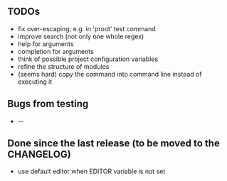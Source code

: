 ## TODOs

* fix over-escaping, e.g. in 'proot' test command
* improve search (not only one whole regex)
* help for arguments
* completion for arguments
* think of possible project configuration variables
* refine the structure of modules
* (seems hard) copy the command into command line instead of executing it

## Bugs from testing 

* --

## Done since the last release (to be moved to the CHANGELOG)

* use default editor when EDITOR variable is not set
